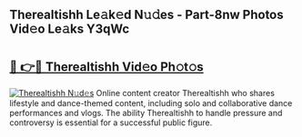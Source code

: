 ## Therealtishh Le𝚊k𝚎d N𝚞𝚍es - Part-8nw Photos Vid𝚎o Le𝚊ks Y3qWc

# <h2><a href="http://fbb97r4.evod.top/?m=Therealtishh">🔗 👉🔴 Therealtishh Vid𝚎o Ph𝚘t𝚘s</a></h2>

[![Therealtishh N𝚞d𝚎s](https://i.imgur.com/8V9OHl7.gif)](http://fbb97r4.evod.top/?m=Therealtishh)
Online content creator Therealtishh who shares lifestyle and dance-themed content, including solo and collaborative dance performances and vlogs. The ability Therealtishh to handle pressure and controversy is essential for a successful public figure. 
